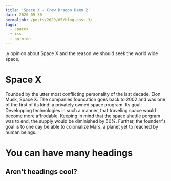 ```yaml
---
title: 'Space X - Crew Dragon Demo 2'
date: 2020-05-30
permalink: /posts/2020/05/blog-post-3/
tags:
  - spacex
  - iss 
  - opinion
---
```


;y opinion about Space X and the reason we should seek the world wide space.

Space X
======
Founded by the utter most conflicting personality of the last decade, Elon Musk, Space X. The companies foundation goes back to 2002 and was one of the first of its kind: a privately owned space program. Its goal: Developping technologies in such a manner, that traveling space would become more affrodable. Keeping in mind that the space shuttle porgram was to end, the supply would be diminished by 50%. Further, the founderr's goal is to one day be able to colonialize Mars, a planet yet to reached by human beings.

You can have many headings
======

Aren't headings cool?
------
